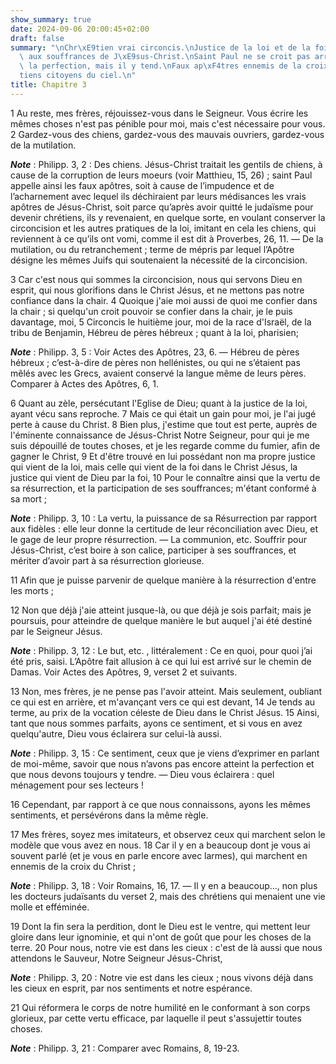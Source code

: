 ```yaml
---
show_summary: true
date: 2024-09-06 20:00:45+02:00
draft: false
summary: "\nChr\xE9tien vrai circoncis.\nJustice de la loi et de la foi.\nParticipation\
  \ aux souffrances de J\xE9sus-Christ.\nSaint Paul ne se croit pas arriv\xE9 \xE0\
  \ la perfection, mais il y tend.\nFaux ap\xF4tres ennemis de la croix.\nChr\xE9\
  tiens citoyens du ciel.\n"
title: Chapitre 3
---
```





1 Au reste, mes frères, réjouissez-vous dans le Seigneur. Vous écrire les mêmes choses n'est pas pénible pour moi, mais c'est nécessaire pour vous. 2 Gardez-vous des chiens, gardez-vous des mauvais ouvriers, gardez-vous de la mutilation.

***Note*** :  Philipp. 3, 2 : Des chiens. Jésus-Christ traitait les gentils de chiens, à cause de la corruption de leurs moeurs (voir Matthieu, 15, 26) ; saint Paul appelle ainsi les faux apôtres, soit à cause de l’impudence et de l’acharnement avec lequel ils déchiraient par leurs médisances les vrais apôtres de Jésus-Christ, soit parce qu’après avoir quitté le judaïsme pour devenir chrétiens, ils y revenaient, en quelque sorte, en voulant conserver la circoncision et les autres pratiques de la loi, imitant en cela les chiens, qui reviennent à ce qu’ils ont vomi, comme il est dit à Proverbes, 26, 11. ― De la mutilation, ou du retranchement ; terme de mépris par lequel l’Apôtre désigne les mêmes Juifs qui soutenaient la nécessité de la circoncision.

3 Car c'est nous qui sommes la circoncision, nous qui servons Dieu en esprit, qui nous glorifions dans le Christ Jésus, et ne mettons pas notre confiance dans la chair. 4 Quoique j'aie moi aussi de quoi me confier dans la chair ; si quelqu'un croit pouvoir se confier dans la chair, je le puis davantage, moi, 5 Circoncis le huitième jour, moi de la race d'Israël, de la tribu de Benjamin, Hébreu de pères hébreux ; quant à la loi, pharisien;

***Note*** :  Philipp. 3, 5 : Voir Actes des Apôtres, 23, 6. ― Hébreu de pères hébreux ; c’est-à-dire de pères non hellénistes, ou qui ne s’étaient pas mêlés avec les Grecs, avaient conservé la langue même de leurs pères. Comparer à Actes des Apôtres, 6, 1.

6 Quant au zèle, persécutant l'Eglise de Dieu; quant à la justice de la loi, ayant vécu sans reproche. 7 Mais ce qui était un gain pour moi, je l'ai jugé perte à cause du Christ. 8 Bien plus, j'estime que tout est perte, auprès de l'éminente connaissance de Jésus-Christ Notre Seigneur, pour qui je me suis dépouillé de toutes choses, et je les regarde comme du fumier, afin de gagner le Christ, 9 Et d'être trouvé en lui possédant non ma propre justice qui vient de la loi, mais celle qui vient de la foi dans le Christ Jésus, la justice qui vient de Dieu par la foi, 10 Pour le connaître ainsi que la vertu de sa résurrection, et la participation de ses souffrances; m'étant conformé à sa mort ;

***Note*** :  Philipp. 3, 10 : La vertu, la puissance de sa Résurrection par rapport aux fidèles : elle leur donne la certitude de leur réconciliation avec Dieu, et le gage de leur propre résurrection. ― La communion, etc. Souffrir pour Jésus-Christ, c’est boire à son calice, participer à ses souffrances, et mériter d’avoir part à sa résurrection glorieuse.

11 Afin que je puisse parvenir de quelque manière à la résurrection d'entre les morts ;


12 Non que déjà j'aie atteint jusque-là, ou que déjà je sois parfait; mais je poursuis, pour atteindre de quelque manière le but auquel j'ai été destiné par le Seigneur Jésus.

***Note*** :  Philipp. 3, 12 : Le but, etc. , littéralement : Ce en quoi, pour quoi j’ai été pris, saisi. L’Apôtre fait allusion à ce qui lui est arrivé sur le chemin de Damas. Voir Actes des Apôtres, 9, verset 2 et suivants.

13 Non, mes frères, je ne pense pas l'avoir atteint. Mais seulement, oubliant ce qui est en arrière, et m'avançant vers ce qui est devant, 14 Je tends au terme, au prix de la vocation céleste de Dieu dans le Christ Jésus. 15 Ainsi, tant que nous sommes parfaits, ayons ce sentiment, et si vous en avez quelqu'autre, Dieu vous éclairera sur celui-là aussi.

***Note*** :  Philipp. 3, 15 : Ce sentiment, ceux que je viens d’exprimer en parlant de moi-même, savoir que nous n’avons pas encore atteint la perfection et que nous devons toujours y tendre. ― Dieu vous éclairera : quel ménagement pour ses lecteurs !

16 Cependant, par rapport à ce que nous connaissons, ayons les mêmes sentiments, et persévérons dans la même règle.


17 Mes frères, soyez mes imitateurs, et observez ceux qui marchent selon le modèle que vous avez en nous. 18 Car il y en a beaucoup dont je vous ai souvent parlé (et je vous en parle encore avec larmes), qui marchent en ennemis de la croix du Christ ;

***Note*** :  Philipp. 3, 18 : Voir Romains, 16, 17. ― Il y en a beaucoup…, non plus les docteurs judaïsants du verset 2, mais des chrétiens qui menaient une vie molle et efféminée.

19 Dont la fin sera la perdition, dont le Dieu est le ventre, qui mettent leur gloire dans leur ignominie, et qui n'ont de goût que pour les choses de la terre. 20 Pour nous, notre vie est dans les cieux : c'est de là aussi que nous attendons le Sauveur, Notre Seigneur Jésus-Christ,

***Note*** :  Philipp. 3, 20 : Notre vie est dans les cieux ; nous vivons déjà dans les cieux en esprit, par nos sentiments et notre espérance.

21 Qui réformera le corps de notre humilité en le conformant à son corps glorieux, par cette vertu efficace, par laquelle il peut s'assujettir toutes choses.

***Note*** :  Philipp. 3, 21 : Comparer avec Romains, 8, 19-23.

